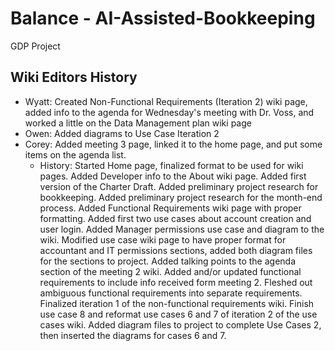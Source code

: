 # Balance - AI-Assisted-Bookkeeping
GDP Project

## Wiki Editors History
* Wyatt: Created Non-Functional Requirements (Iteration 2) wiki page, added info to the agenda for Wednesday's meeting with Dr. Voss, and worked a little on the Data Management plan wiki page
* Owen: Added diagrams to Use Case Iteration 2
* Corey: Added meeting 3 page, linked it to the home page, and put some items on the agenda list.
  * History: Started Home page, finalized format to be used for wiki pages. Added Developer info to the About wiki page. Added first version of the Charter Draft. Added preliminary project research for bookkeeping. Added preliminary project research for the month-end process. Added Functional Requirements wiki page with proper formatting. Added first two use cases about account creation and user login. Added Manager permissions use case and diagram to the wiki. Modified use case wiki page to have proper format for accountant and IT permissions sections, added both diagram files for the sections to project. Added talking points to the agenda section of the meeting 2 wiki. Added and/or updated functional requirements to include info received form meeting 2. Fleshed out ambiguous functional requirements into separate requirements. Finalized iteration 1 of the non-functional requirements wiki. Finish use case 8 and reformat use cases 6 and 7 of iteration 2 of the use cases wiki. Added diagram files to project to complete Use Cases 2, then inserted the diagrams for cases 6 and 7.
